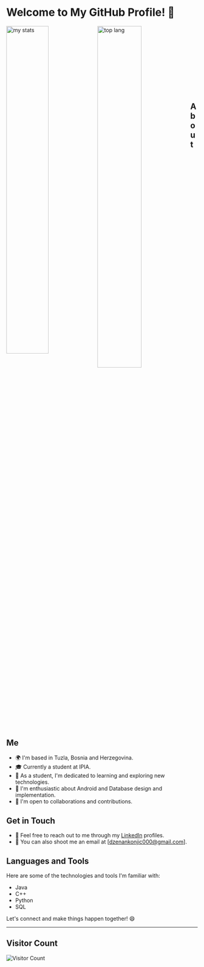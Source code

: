 # Welcome to My GitHub Profile! 👋

<img alt="my stats" align="left" width="47%" src="https://github-readme-stats.vercel.app/api?username=Dzenooo&show_icons=true&theme=radical&show=prs_merged_percentage&rank_icon=github"/>
<img alt="top lang" align="left" width="48%" src="https://github-readme-stats.vercel.app/api/top-langs/?username=Dzenooo&theme=radical&layout=compact&langs_count=4"/>

<br>
<br>
<br>
<br>
<br>
<br>
<br>
<br>
<br>
<br>



## About Me

- 🌍 I'm based in Tuzla, Bosnia and Herzegovina.
- 🎓 Currently a student at IPIA.
- 💼 As a student, I'm dedicated to learning and exploring new technologies.
- 🌱 I'm enthusiastic about Android and Database design and implementation.
- 🤝 I'm open to collaborations and contributions.


## Get in Touch

- 💬 Feel free to reach out to me through my [LinkedIn](https://www.linkedin.com/in/dzenan-konjic200/) profiles.
- 📧 You can also shoot me an email at [dzenankonjic000@gmail.com].


## Languages and Tools

Here are some of the technologies and tools I'm familiar with:

- Java
- C++
- Python
- SQL


Let's connect and make things happen together! 😄

---

## Visitor Count

![Visitor Count](https://profile-counter.glitch.me/Dzenooo/count.svg)
